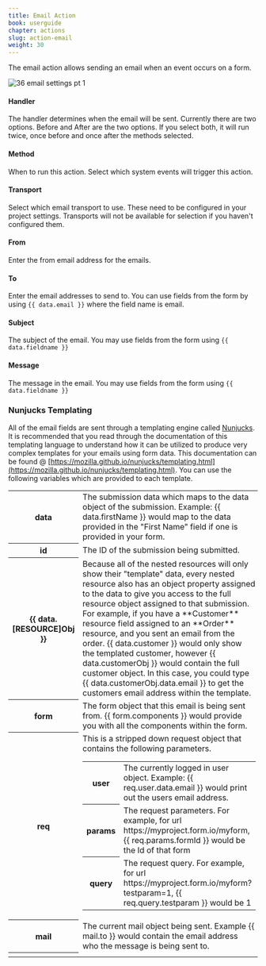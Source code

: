 ```yaml
---
title: Email Action
book: userguide
chapter: actions
slug: action-email
weight: 30
---
```

The email action allows sending an email when an event occurs on a form.

![36 email settings pt 1](https://cloud.githubusercontent.com/assets/13321142/13097235/303076be-d4e5-11e5-8ebc-3ad18f190eed.png)

#### Handler

The handler determines when the email will be sent. Currently there are two options. Before and After are the two options. If you select both, it will run twice, once before and once after the methods selected.

#### Method

When to run this action. Select which system events will trigger this action.

#### Transport

Select which email transport to use. These need to be configured in your project settings. Transports will not be available for selection if you haven't configured them.

#### From

Enter the from email address for the emails.

#### To

Enter the email addresses to send to. You can use fields from the form by using `{{ data.email }}` where the field name is email.

#### Subject

The subject of the email. You may use fields from the form using `{{ data.fieldname }}`

#### Message

The message in the email. You may use fields from the form using `{{ data.fieldname }}`

### Nunjucks Templating
All of the email fields are sent through a templating engine called [Nunjucks](https://mozilla.github.io/nunjucks/). It is recommended that you read through the documentation of this templating language to understand how it can be utilized to produce very complex templates for your emails using form data. This documentation can be found @ [https://mozilla.github.io/nunjucks/templating.html](https://mozilla.github.io/nunjucks/templating.html). You can use the following variables which are provided to each template.

<table class="table table-bordered table-striped">
  <tr>
    <th>data</th>
    <td>The submission data which maps to the data object of the submission. Example: {{ data.firstName }} would map to the data provided in the "First Name" field if one is provided in your form.</td>
  </tr>
  <tr>
    <th>id</th>
    <td>The ID of the submission being submitted.</td>
  </tr>
  <tr>
    <th>{{ data.[RESOURCE]Obj }}</th>
    <td>Because all of the nested resources will only show their "template" data, every nested resource also has an object property assigned to the data to give you access to the full resource object assigned to that submission. For example, if you have a **Customer** resource field assigned to an **Order** resource, and you sent an email from the order. {{ data.customer }} would only show the templated customer, however {{ data.customerObj }} would contain the full customer object. In this case, you could type {{ data.customerObj.data.email }} to get the customers email address within the template.</td>
  </tr>
  <tr>
    <th>form</th>
    <td>The form object that this email is being sent from. {{ form.components }} would provide you with all the components within the form.</td>
  </tr>
  <tr>
    <th>req</th>
    <td>This is a stripped down request object that contains the following parameters.
      <table class="table table-bordered">
        <tr>
          <th>user</th>
          <td>The currently logged in user object. Example:  {{ req.user.data.email }} would print out the users email address.</td>
        </tr>
        <tr>
          <th>params</th>
          <td>The request parameters. For example, for url https://myproject.form.io/myform, {{ req.params.formId }} would be the Id of that form</td>
        </tr>
        <tr>
          <th>query</th>
          <td>The request query. For example, for url https://myproject.form.io/myform?testparam=1, {{ req.query.testparam }} would be 1</td>
        </tr>
      </table>
    </td>
  </tr>
  <tr>
    <th>mail</th>
    <td>The current mail object being sent. Example {{ mail.to }} would contain the email address who the message is being sent to.</td>
  </tr>
  <tr>
    <th></th>
  </tr>
</table>

